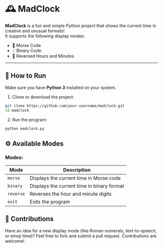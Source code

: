 # 🕰️ MadClock

**MadClock** is a fun and simple Python project that shows the current time in creative and unusual formats!  
It supports the following display modes:

- 📡 Morse Code
- 💡 Binary Code
- 🔁 Reversed Hours and Minutes

---

## 🚀 How to Run

Make sure you have **Python 3** installed on your system.

1. Clone or download the project:
```bash
git clone https://github.com/your-username/madclock.git
cd madclock
```

2. Run the program:
```bash
python madclock.py
```
## ⚙️ Available Modes


### Modes:

| Mode      | Description                                |
| --------- | ------------------------------------------ |
| `morse`   | Displays the current time in Morse code    |
| `binary`  | Displays the current time in binary format |
| `reverse` | Reverses the hour and minute digits        |
| `exit`    | Exits the program                          |


## 🤝 Contributions

Have an idea for a new display mode (like Roman numerals, text-to-speech, or emoji time)?
Feel free to fork and submit a pull request. Contributions are welcome!


